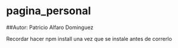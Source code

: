 # pagina_personal

##Autor: Patricio Alfaro Dominguez

Recordar hacer npm install una vez que se instale antes de correrlo
